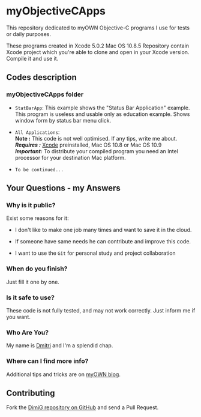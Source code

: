 myObjectiveCApps
================
This repository dedicated to myOWN Objective-C programs I use for tests or daily purposes.

These programs created in Xcode 5.0.2 Mac OS 10.8.5
Repository contain Xcode project which you're able to clone and open in your Xcode version.
Compile it and use it.

Codes description
-------------------

### myObjectiveCApps folder
   
* `StatBarApp`: This example shows the "Status Bar Application" example. This program is useless and usable only as education example. Shows window form by status bar menu click.

* `All Applications`:<br>
   **Note :** This code is not well optimised. If any tips, write me about.<br>
   ***Requires :*** [Xcode][xcode] preinstalled, Mac OS 10.8 or Mac OS 10.9<br>
   ***Important:*** To distribute your compiled program you need an Intel processor for your destination Mac platform.
   
* `To be continued...`

Your Questions - my Answers
---------------------------

### Why is it public?

Exist some reasons for it:

* I don't like to make one job many times and want to save it in the cloud.

* If someone have same needs he can contribute and improve this code.

* I want to use the `Git` for personal study and project collaboration

### When do you finish?

Just fill it one by one.

### Is it safe to use?

These code is not fully tested, and may not work correctly. Just inform me if you want.

### Who Are You?

My name is [Dmitri][dimig] and I'm a splendid chap.

### Where can I find more info?

Additional tips and tricks are on [myOWN blog][homepage].

Contributing
------------

Fork the [DimiG repository on GitHub](https://github.com/dimig) and
send a Pull Request.

[homepage]:http://dimig.blogspot.com
[dimig]:http://dimig.blogspot.com
[xcode]:https://developer.apple.com/xcode

